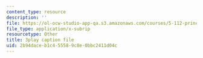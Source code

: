```yaml
---
content_type: resource
description: ''
file: https://ol-ocw-studio-app-qa.s3.amazonaws.com/courses/5-112-principles-of-chemical-science-fall-2005/2b94daceb1c455589c8e0bbc2411d04c_yi6a_COcfxw.vtt
file_type: application/x-subrip
resourcetype: Other
title: 3play caption file
uid: 2b94dace-b1c4-5558-9c8e-0bbc2411d04c
---
```

